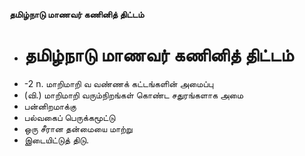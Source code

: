 **தமிழ்நாடு மாணவர் கணினித் திட்டம்**
- # தமிழ்நாடு மாணவர் கணினித் திட்டம்
- -2 n. மாறிமாறி வ வண்ணக் கட்டங்களின் அமைப்பு
- (வி.) மாறிமாறி வரும்நிறங்கள் கொண்ட சதுரங்களாக அமை
- பன்னிறமாக்கு
- பல்வகைப் பெருக்கமூட்டு
- ஒரு சீரான தன்மையை மாற்று
- இடையிட்டுத் திடு.

